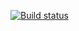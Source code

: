 [![Build status](https://ci.appveyor.com/api/projects/status/k7i08xeh3802oqnc?svg=true)](https://ci.appveyor.com/project/arsi8012/testingwebinterface)